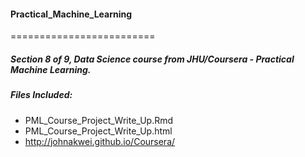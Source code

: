 #### Practical_Machine_Learning
=========================

##### Section 8 of 9, Data Science course from JHU/Coursera - Practical Machine Learning.

##### Files Included:

* PML_Course_Project_Write_Up.Rmd
* PML_Course_Project_Write_Up.html
* http://johnakwei.github.io/Coursera/